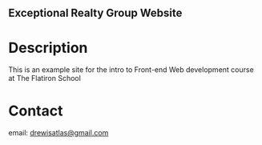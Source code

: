 Exceptional Realty Group Website
---

# Description

This is an example site for the intro to Front-end Web development course at The Flatiron School

# Contact

email: drewisatlas@gmail.com
